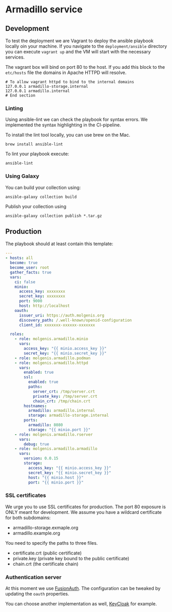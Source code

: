 # Armadillo service

## Development
To test the deployment we are Vagrant to deploy the ansible playbook locally oin your machine.
If you navigate to the `deployment/ansible` directory you can execute `vagrant up` and the VM will start 
with the necessary services.

The vagrant box will bind on port 80 to the host. If you add this block to the `etc/hosts` file the domains 
in Apache HTTPD will resolve.

```
# To allow vagrant httpd to bind to the internal domains
127.0.0.1 armadillo-storage.internal
127.0.0.1 armadillo.internal
# End section
``` 

### Linting
Using ansible-lint we can check the playbook for syntax errors. We implemented the syntax highlighting in the CI-pipeline.

To install the lint tool locally, you can use brew on the Mac.

`brew install ansible-lint`

To lint your playbook execute:

`ansible-lint `

### Using Galaxy
You can build your collection using:

`ansible-galaxy collection build`

Publish your collection using

`ansible-galaxy collection publish *.tar.gz`

## Production
The playbook should at least contain this template:

```yaml
---
- hosts: all
  become: true
  become_user: root
  gather_facts: true
  vars:
    ci: false
    minio:
      access_key: xxxxxxxx
      secret_key: xxxxxxxx
      port: 9000
      host: http://localhost
    oauth:
      issuer_uri: https://auth.molgenis.org
      discovery_path: /.well-known/openid-configuration
      client_id: xxxxxxx-xxxxxx-xxxxxxx

  roles:
    - role: molgenis.armadillo.minio
      vars:
        access_key: "{{ minio.access_key }}"
        secret_key: "{{ minio.secret_key }}"
    - role: molgenis.armadillo.podman
    - role: molgenis.armadillo.httpd
      vars:
        enabled: true
        ssl: 
          enabled: true
          paths:
            server_crt: /tmp/server.crt
            private_key: /tmp/server.crt
            chain_crt: /tmp/chain.crt
        hostnames:
          armadillo: armadillo.internal
          storage: armadillo-storage.internal
        ports:
          armadillo: 8080
          storage: "{{ minio.port }}"
    - role: molgenis.armadillo.rserver
      vars: 
        debug: true
    - role: molgenis.armadillo.armadillo
      vars:
        version: 0.0.15
        storage:
          access_key: "{{ minio.access_key }}"
          secret_key: "{{ minio.secret_key }}"
          host: "{{ minio.host }}"
          port: "{{ minio.port }}"
```

### SSL certificates
We urge you to use SSL certificates for production. The port 80 exposure is ONLY meant for development.
We assume you have a wildcard certificate for both subdomains:
- armadillo-storage.exmaple.org
- armadillo.example.org

You need to specify the paths to three files.
- certificate.crt (public certificate)
- private.key (private key bound to the public certificate)
- chain.crt (the certificate chain)

### Authentication server
At this moment we use [FusionAuth](https://fusionauth.io). The configuration can be tweaked by updating the `oauth` properties.

You can choose another implementation as well, [KeyCloak](https://keycloak.io) for example.


